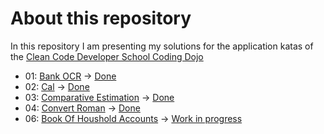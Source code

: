 # About this repository

In this repository I am presenting my solutions for the application katas of the [Clean Code Developer School Coding Dojo](https://ccd-school.de/coding-dojo/ "Coding Dojo")

+ 01: [Bank OCR](https://ccd-school.de/en/coding-dojo/application-katas/bankocr/ "Bank OCR") -> [Done](/01_BankOCR/ "Project Folder")
+ 02: [Cal](https://ccd-school.de/en/coding-dojo/application-katas/cal/ "Cal") -> [Done](/02_Cal/ "Project Folder")
+ 03: [Comparative Estimation](https://paper.dropbox.com/doc/Application-Kata-Comparative-Estimation-m84pq6UJXv1ecqUSSzOBu "Comparative Estimation") -> [Done](/03_ComparativeEstimation/ "Project Folder")
+ 04: [Convert Roman](https://ccd-school.de/en/coding-dojo/application-katas/convert-roman/ "Convert Roman") -> [Done](/04_ConvertRoman/ "Project Folder")
+ 06: [Book Of Houshold Accounts](https://ccd-school.de/coding-dojo/application-katas/haushaltsbuch/ "Book Of Houshold Accounts") -> [Work in progress](/06_BookOfHousholdAccounts/ "Project Folder")